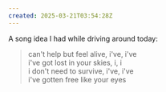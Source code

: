 ```yaml
---
created: 2025-03-21T03:54:28Z
---
```


A song idea I had while driving around today:

> can't help but feel alive, i've, i've<br/>
> i've got lost in your skies, i, i<br/>
> i don't need to survive, i've, i've<br/>
> i've gotten free like your eyes<br/>
